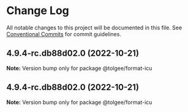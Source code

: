 # Change Log

All notable changes to this project will be documented in this file.
See [Conventional Commits](https://conventionalcommits.org) for commit guidelines.

## 4.9.4-rc.db88d02.0 (2022-10-21)

**Note:** Version bump only for package @tolgee/format-icu





## 4.9.4-rc.db88d02.0 (2022-10-21)

**Note:** Version bump only for package @tolgee/format-icu
